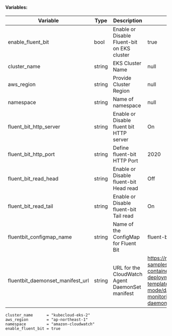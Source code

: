 #### Variables:

| Variable                          | Type    | Description                                      | Default                                                                                     |
|-----------------------------------|---------|--------------------------------------------------|---------------------------------------------------------------------------------------------|
| enable_fluent_bit                 | bool    | Enable or Disable Fluent-bit on EKS cluster      | true                                                                                        |
| cluster_name                      | string  | EKS Cluster Name                                 | null                                                                                        |
| aws_region                        | string  | Provide Cluster Region                          | null                                                                                        |
| namespace                         | string  | Name of namespace                                | null                                                                                        |
| fluent_bit_http_server            | string  | Enable or Disable fluent bit HTTP server        | On                                                                                          |
| fluent_bit_http_port              | string  | Define fluent-bit HTTP Port                      | 2020                                                                                        |
| fluent_bit_read_head              | string  | Enable or Disable fluent-bit Head read           | Off                                                                                         |
| fluent_bit_read_tail              | string  | Enable or Disable fluent-bit Tail read           | On                                                                                          |
| fluentbit_configmap_name          | string  | Name of the ConfigMap for Fluent Bit             | fluent-bit-cluster-info                                                                     |
| fluentbit_daemonset_manifest_url  | string  | URL for the CloudWatch Agent DaemonSet manifest  | https://raw.githubusercontent.com/aws-samples/amazon-cloudwatch-container-insights/latest/k8s-deployment-manifest-templates/deployment-mode/daemonset/container-insights-monitoring/cwagent/cwagent-daemonset.yaml |


```
cluster_name      = "kubecloud-eks-2"
aws_region        = "ap-northeast-1"
namespace         = "amazon-cloudwatch"
enable_fluent_bit = true
```